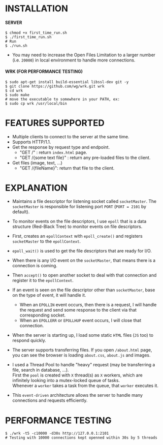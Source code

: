 
# INSTALLATION  

#### SERVER  
```
$ chmod +x first_time_run.sh
$ ./first_time_run.sh
# Run
$ ./run.sh
```
* You may need to increase the Open Files Limitation to a larger number (i.e. ```20000```) in local environment to handle more connections. 

#### WRK (FOR PERFORMANCE TESTING)  
```
$ sudo apt-get install build-essential libssl-dev git -y
$ git clone https://github.com/wg/wrk.git wrk
$ cd wrk
$ sudo make
# move the executable to somewhere in your PATH, ex:
$ sudo cp wrk /usr/local/bin
```   

# FEATURES SUPPORTED  
* Multiple clients to connect to the server at the same time.  
* Supports HTTP/1.1.  
* Get the response by request type and endpoint.  
    * "GET /" : return ```index.html``` page.  
    * "GET /{some text file}" : return any pre-loaded files to the client.   
* Get files (image, text, ...)  
    * "GET /{fileName}": return that file to the client.  

# EXPLANATION 
* Maintains a file descriptor for listening socket called ```socketMaster```. The ```socketMaster``` is responsible for listening port ```PORT``` (```PORT = 2101``` by default).
   
* To monitor events on the file descriptors, I use ```epoll``` that is a data structure (Red-Black Tree) to monitor events on file descriptors.
 
* First, creates an ```epollContext``` with ```epoll_create()``` and registers ```socketMaster``` to the ```epollContext```.

* ```epoll_wait()``` is used to get the file descriptors that are ready for I/O.
   
* When there is any I/O event on the ```socketMaster```, that means there is a connection is coming.

* Then ```accept()``` to open another socket to deal with that connection and register it to the ```epollContext```.

* If an event is seen on the file descriptor other than ```socketMaster```, base on the type of event, it will handle it.
   * When an ```EPOLLIN``` event occurs, then there is a request, I will handle the request and send some response to the client via that corresponding socket.
   * When an ```EPOLLERR``` or ```EPOLLHUP``` event occurs, I will close that connection.

* When the server is starting up, I load some static ```HTML``` files (```JS``` too) to respond quickly.

* The server supports transferring files. If you open ```/about.html``` page, you can see the browser is loading ```about.css```, ```about.js``` and images.

* I used a Thread Pool to handle "heavy" request (may be transferring a file, search in database, ...).  \
  First the ```pool``` is created with ```X``` thread(s) as ```X``` workers, which are infinitely looking into a mutex-locked queue of tasks.  \
  Whenever a ```worker``` takes a task from the queue, that ```worker``` executes it.
  
* This ```event-driven``` architecture allows the server to handle many connections and requests efficiently.  
  
# PERFORMANCE TESTING  
```
$ ./wrk -t5 -c10000 -d30s http://127.0.0.1:2101  
# Testing with 10000 connections kept openned within 30s by 5 threads  
```    
